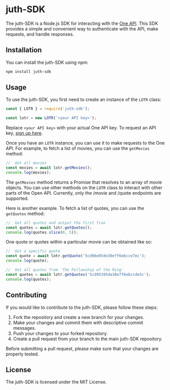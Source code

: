 # juth-SDK

The juth-SDK is a Node.js SDK for interacting with the [One API](https://the-one-api.dev/). This SDK provides a simple and convenient way to authenticate with the API, make requests, and handle responses.

## Installation

You can install the juth-SDK using npm:

```bash
npm install juth-sdk
```

## Usage

To use the juth-SDK, you first need to create an instance of the `LOTR` class:

```javascript
const { LOTR } = require('juth-sdk');

const lotr = new LOTR('<your API key>');
```

Replace `<your API key>` with your actual One API key. To request an API key, [sign up here](https://the-one-api.dev/sign-up).

Once you have an `LOTR` instance, you can use it to make requests to the One API. For example, to fetch a list of movies, you can use the `getMovies` method:

```javascript
//  Get all movies
const movies = await lotr.getMovies();
console.log(movies);
```

The `getMovies` method returns a Promise that resolves to an array of movie objects. You can use other methods on the `LOTR` class to interact with other parts of the Open API. Currently, only the /movie and /quote endpoints are supported.

Here is another example. To fetch a list of quotes, you can use the `getQuotes` method:

```javascript
//  Get all quotes and output the first five
const quotes = await lotr.getQuotes();
console.log(quotes.slice(0, 5));
```

One quote or quotes within a particular movie can be obtained like so:
```javascript
//  Get a specific quote
const quote = await lotr.getQuote('5cd96e05de30eff6ebcce7ec');
console.log(quote);

//  Get all quotes from 'The Fellowship of the Ring'
const quotes = await lotr.getQuotes('5cd95395de30eff6ebccde5c');
console.log(quotes);
```

## Contributing

If you would like to contribute to the juth-SDK, please follow these steps:

1. Fork the repository and create a new branch for your changes.
2. Make your changes and commit them with descriptive commit messages.
3. Push your changes to your forked repository.
4. Create a pull request from your branch to the main juth-SDK repository.

Before submitting a pull request, please make sure that your changes are properly tested.

## License

The juth-SDK is licensed under the MIT License.